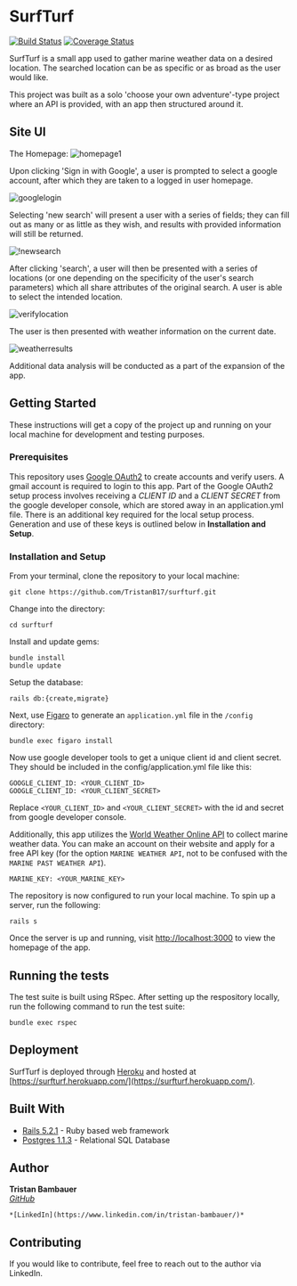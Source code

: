 # SurfTurf

[![Build Status](https://travis-ci.com/colinwarmstrong/whereto.svg?branch=master)](https://travis-ci.com/TristanB17/surfturf)
[![Coverage Status](https://coveralls.io/repos/github/TristanB17/surfturf/badge.svg?branch=add_coveralls)](https://coveralls.io/github/TristanB17/surfturf?branch=add_coveralls)

SurfTurf is a small app used to gather marine weather data on a desired location. The searched location can be as specific or as broad as the user would like. 

This project was built as a solo 'choose your own adventure'-type project where an API is provided, with an app then structured around it.

## Site UI

The Homepage:
![homepage1](https://i.imgur.com/QF2tugw.png)


Upon clicking 'Sign in with Google', a user is prompted to select a google account, after which they are taken to a logged in user homepage.


![googlelogin](https://i.imgur.com/pCckExN.png)

Selecting 'new search' will present a user with a series of fields; they can fill out as many or as little as they wish, and results with provided information will still be returned.


![!newsearch](https://i.imgur.com/GTqFb0g.png)

After clicking 'search', a user will then be presented with a series of locations (or one depending on the specificity of the user's search parameters) which all share attributes of the original search. A user is able to select the intended location.


![verifylocation](https://i.imgur.com/31Moi5l.png)

The user is then presented with weather information on the current date.


![weatherresults](https://i.imgur.com/RGhkNrl.png)

Additional data analysis will be conducted as a part of the expansion of the app.


## Getting Started

These instructions will get a copy of the project up and running on your local machine for development and testing purposes.

### Prerequisites

This repository uses [Google OAuth2](https://support.google.com/googleapi/answer/6158849?hl=en) to create accounts and verify users.  A gmail account is required to login to this app. Part of the Google OAuth2 setup process involves receiving a *CLIENT ID* and a *CLIENT SECRET* from the google developer console, which are stored away in an application.yml file. There is an additional key required for the local setup process. Generation and use of these keys is outlined below in __Installation and Setup__.

### Installation and Setup

From your terminal, clone the repository to your local machine:

```
git clone https://github.com/TristanB17/surfturf.git
```

Change into the directory:

```
cd surfturf
```

Install and update gems:

```
bundle install
bundle update
```

Setup the database:

```
rails db:{create,migrate}
```

Next, use [Figaro](https://github.com/laserlemon/figaro) to generate an `application.yml` file in the `/config` directory:

```
bundle exec figaro install
```

Now use google developer tools to get a unique client id and client secret. They should be included in the config/application.yml file like this:

```
GOOGLE_CLIENT_ID: <YOUR_CLIENT_ID>
GOOGLE_CLIENT_ID: <YOUR_CLIENT_SECRET>
```

Replace `<YOUR_CLIENT_ID>` and `<YOUR_CLIENT_SECRET>` with the id and secret from google developer console.

Additionally, this app utilizes the [World Weather Online API](https://www.worldweatheronline.com/developer/api/docs/marine-weather-api.aspx) to collect marine weather data. You can make an account on their website and apply for a free API key (for the option `MARINE WEATHER API`, not to be confused with the `MARINE PAST WEATHER API`).

```
MARINE_KEY: <YOUR_MARINE_KEY>
```

The repository is now configured to run your local machine.  To spin up a server, run the following:

```
rails s
```

Once the server is up and running, visit [http://localhost:3000](http://localhost:3000) to view the homepage of the app.


## Running the tests

The test suite is built using RSpec.  After setting up the respository locally, run the following command to run the test suite:
```
bundle exec rspec
```
    
## Deployment

SurfTurf is deployed through [Heroku](https://www.heroku.com/) and hosted at [https://surfturf.herokuapp.com/](https://surfturf.herokuapp.com/).

## Built With

* [Rails 5.2.1](https://rubyonrails.org/) - Ruby based web framework
* [Postgres 1.1.3](https://www.postgresql.org/) - Relational SQL Database

## Author

**Tristan Bambauer**  
 	*[GitHub](https://github.com/TristanB17)*
    
 	*[LinkedIn](https://www.linkedin.com/in/tristan-bambauer/)*

## Contributing

If you would like to contribute, feel free to reach out to the author via LinkedIn.
